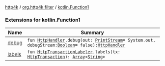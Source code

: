 [http4k](../../index.md) / [org.http4k.filter](../index.md) / [kotlin.Function1](./index.md)

### Extensions for kotlin.Function1

| Name | Summary |
|---|---|
| [debug](debug.md) | `fun `[`HttpHandler`](../../org.http4k.core/-http-handler.md)`.debug(out: `[`PrintStream`](https://docs.oracle.com/javase/9/docs/api/java/io/PrintStream.html)` = System.out, debugStream: `[`Boolean`](https://kotlinlang.org/api/latest/jvm/stdlib/kotlin/-boolean/index.html)` = false): `[`HttpHandler`](../../org.http4k.core/-http-handler.md) |
| [labels](labels.md) | `fun `[`HttpTransactionLabeler`](../-http-transaction-labeler.md)`.labels(tx: `[`HttpTransaction`](../../org.http4k.core/-http-transaction/index.md)`): `[`Array`](https://kotlinlang.org/api/latest/jvm/stdlib/kotlin/-array/index.html)`<`[`String`](https://kotlinlang.org/api/latest/jvm/stdlib/kotlin/-string/index.html)`>` |
